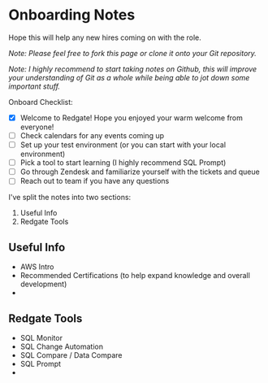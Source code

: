 # Onboarding Notes
Hope this will help any new hires coming on with the role.

*Note: Please feel free to fork this page or clone it onto your Git repository.*

*Note: I highly recommend to start taking notes on Github, this will improve your understanding of Git as a whole while being able to jot down some important stuff.*

Onboard Checklist:
- [x] Welcome to Redgate! Hope you enjoyed your warm welcome from everyone!
- [ ] Check calendars for any events coming up
- [ ] Set up your test environment (or you can start with your local environment)
- [ ] Pick a tool to start learning (I highly recommend SQL Prompt)
- [ ] Go through Zendesk and familiarize yourself with the tickets and queue
- [ ] Reach out to team if you have any questions

I've split the notes into two sections:
1. Useful Info
2. Redgate Tools


## Useful Info
- AWS Intro
- Recommended Certifications (to help expand knowledge and overall development)
- 

## Redgate Tools
- SQL Monitor
- SQL Change Automation
- SQL Compare / Data Compare
- SQL Prompt
- 
